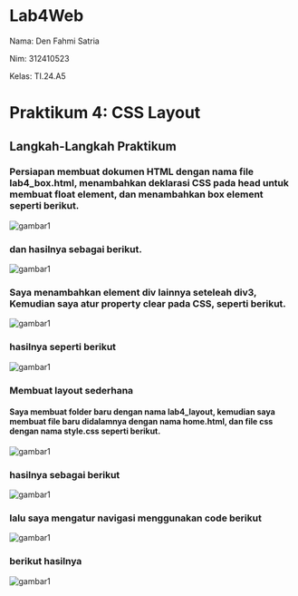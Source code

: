 # Lab4Web
Nama: Den Fahmi Satria <p>
Nim: 312410523 <p>
Kelas: TI.24.A5 <p>
# Praktikum 4: CSS Layout
## Langkah-Langkah Praktikum
### Persiapan membuat dokumen HTML dengan nama file lab4_box.html, menambahkan deklarasi CSS pada head untuk membuat float element, dan menambahkan box element seperti berikut.
![gambar1](p4.1.PNG) <p>
### dan hasilnya sebagai berikut.
![gambar1](p4.2.PNG) <p>
### Saya menambahkan element div lainnya seteleah div3, Kemudian saya atur property clear pada CSS, seperti berikut.
![gambar1](p4.3.PNG) <p>
### hasilnya seperti berikut
![gambar1](p4.4.PNG) <p>
### Membuat layout sederhana
#### Saya membuat folder baru dengan nama lab4_layout, kemudian saya membuat file baru didalamnya dengan nama home.html, dan file css dengan nama style.css seperti berikut.
![gambar1](p4.5.PNG) <p>
### hasilnya sebagai berikut
![gambar1](p4.6.PNG) <p>
### lalu saya mengatur navigasi menggunakan code berikut
![gambar1](p4.7.PNG) <p>
### berikut hasilnya
![gambar1](p4.8.PNG) <p>
